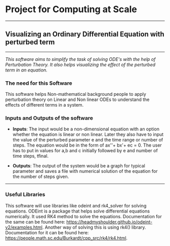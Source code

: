 # Project for Computing at Scale

--- 

## Visualizing an Ordinary Differential Equation with perturbed term

---

*This software aims to simplify the task of solving ODE's with the help of Perturbation Theory. It also helps visualizing the effect of the perturbed term in an equation.*

### The need for this Software

This software helps Non-mathematical background people to apply perturbation theory on Linear and Non linear ODEs to understand the effects of different terms in a system. 

### Inputs and Outputs of the software

- **Inputs**: The input would be a non-dimensional equation with an option whether the equation is linear or non linear. Later they also have to input the value of the perturbed parameter e and the time range or number of steps. The equation would be in the form of ax''+ bx'+ ec = 0. The user has to put in values for a,b and c initially followed by e and number of time steps, tfinal. 

- **Outputs**: The output of the system would be a graph for typical parameter and saves a file with numerical solution of the equation for the number of steps given.

---

### Useful Libraries

This software will use libraries like odeint and rk4_solver for solving equations. ODEint is a package that helps solve differential equations numerically. It used RK4 method to solve the equations. Documentation for the same can be found here: https://headmyshoulder.github.io/odeint-v2/examples.html.  Another way of solving this is using rk4() library. Documentation for it can be found here: https://people.math.sc.edu/Burkardt/cpp_src/rk4/rk4.html. 
